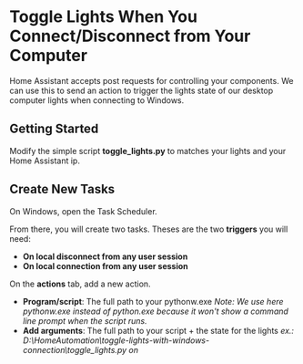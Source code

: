 # Toggle Lights When You Connect/Disconnect from Your Computer

Home Assistant accepts post requests for controlling your components.
We can use this to send an action to trigger the lights state of our desktop computer lights when connecting to Windows.

## Getting Started

Modify the simple script **toggle_lights.py** to matches your lights and your Home Assistant ip.

## Create New Tasks

On Windows, open the Task Scheduler.

From there, you will create two tasks. Theses are the two **triggers** you will need:
- **On local disconnect from any user session**
- **On local connection from any user session**

On the **actions** tab, add a new action.
- **Program/script**: The full path to your pythonw.exe
*Note: We use here pythonw.exe instead of python.exe because it won't show a command line prompt when the script runs.*
- **Add arguments**: The full path to your script + the state for the lights
*ex.: D:\HomeAutomation\toggle-lights-with-windows-connection\toggle_lights.py on*
